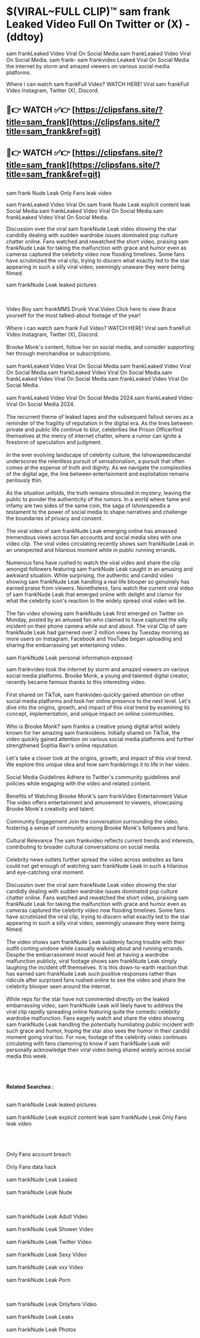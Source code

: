 #  $(VIRAL~FULL CLIP)™ sam frank Leaked Video Full On Twitter or (X)  - (ddtoy)

sam frankLeaked Video Viral On Social Media.sam frankLeaked Video Viral On Social Media.
sam frank- sam frankvideo Leaked Viral On Social Media the internet by storm and amazed viewers on various social media platforms.

Where i can watch sam frankFull Video? WATCH HERE! Viral sam frankFull Video Instagram, Twitter (X), Discord.

## 🔴👉 WATCH ✅👉 [https://clipsfans.site/?title=sam_frank](https://clipsfans.site/?title=sam_frank&ref=git)


## 🔴👉 WATCH ✅👉 [https://clipsfans.site/?title=sam_frank](https://clipsfans.site/?title=sam_frank&ref=git)
##


sam frank Nude Leak Only Fans leak video 


sam frankLeaked Video Viral On  sam frank Nude Leak explicit content leak Social Media.sam frankLeaked Video Viral On Social Media.sam frankLeaked Video Viral On Social Media.



Discussion over the viral sam frankNude Leak video showing the star candidly dealing with sudden wardrobe issues dominated pop culture chatter online. Fans watched and rewatched the short video, praising sam frankNude Leak for taking the malfunction with grace and humor even as cameras captured the celebrity video now flooding timelines. Some fans have scrutinized the viral clip, trying to discern what exactly led to the star appearing in such a silly viral video, seemingly unaware they were being filmed.


sam frankNude Leak leaked pictures


  <br>

  <br>
Video Boy sam frankMMS Drunk Viral.Video Click here to view Brace yourself for the most talked-about footage of the year!
<br><br>
Where i can watch sam frank Full Video? WATCH HERE! Viral sam frankFull Video Instagram, Twitter (X), Discord.
<br><br>
Brooke Monk's content, follow her on social media, and consider supporting her through merchandise or subscriptions.
<br><br>
sam frankLeaked Video Viral On Social Media.sam frankLeaked Video Viral On Social Media.sam frankLeaked Video Viral On Social Media.sam frankLeaked Video Viral On Social Media.sam frankLeaked Video Viral On Social Media.
<br><br>
sam frankLeaked Video Viral On Social Media 2024.sam frankLeaked Video Viral On Social Media 2024.
<br><br>
The recurrent theme of leaked tapes and the subsequent fallout serves as a reminder of the fragility of reputation in the digital era. As the lines between private and public life continue to blur, celebrities like Prison Officerfind themselves at the mercy of internet chatter, where a rumor can ignite a firestorm of speculation and judgment.
<br><br>
In the ever evolving landscape of celebrity culture, the Ishowspeedscandal underscores the relentless pursuit of sensationalism, a pursuit that often comes at the expense of truth and dignity. As we navigate the complexities of the digital age, the line between entertainment and exploitation remains perilously thin.
<br><br>
As the situation unfolds, the truth remains shrouded in mystery, leaving the public to ponder the authenticity of the rumors. In a world where fame and infamy are two sides of the same coin, the saga of Ishowspeedis a testament to the power of social media to shape narratives and challenge the boundaries of privacy and consent.
<br><br>
The viral video of sam frankNude Leak emerging online has amassed tremendous views across fan accounts and social media sites with one video clip. The viral video circulating recently shows sam frankNude Leak in an unexpected and hilarious moment while in public running errands.
<br><br>
Numerous fans have rushed to watch the viral video and share the clip amongst followers featuring sam frankNude Leak caught in an amusing and awkward situation. While surprising, the authentic and candid video showing sam frankNude Leak handling a real life blooper so genuinely has earned praise from viewers. Nonetheless, fans watch the current viral video of sam frankNude Leak that emerged online with delight and clamor for what the celebrity icon's reaction to the widely spread viral video will be.
<br><br>
The fan video showing sam frankNude Leak first emerged on Twitter on Monday, posted by an amused fan who claimed to have captured the silly incident on their phone camera while out and about. The viral Clip of sam frankNude Leak had garnered over 2 million views by Tuesday morning as more users on Instagram, Facebook and YouTube began uploading and sharing the embarrassing yet entertaining video.
<br><br>
sam frankNude Leak personal information exposed

sam frankvideo took the internet by storm and amazed viewers on various social media platforms. Brooke Monk, a young and talented digital creator, recently became famous thanks to this interesting video.
<br><br>
First shared on TikTok, sam frankvideo quickly gained attention on other social media platforms and took her online presence to the next level. Let's dive into the origins, growth, and impact of this viral trend by examining its concept, implementation, and unique impact on online communities.
<br><br>
Who is Brooke Monk? sam frankis a creative young digital artist widely known for her amazing sam frankvideos. Initially shared on TikTok, the video quickly gained attention on various social media platforms and further strengthened Sophia Rain's online reputation.
<br><br>
Let's take a closer look at the origins, growth, and impact of this viral trend. We explore this unique idea and how sam frankbrings it to life in her video.
<br><br>
Social Media Guidelines Adhere to Twitter's community guidelines and policies while engaging with the video and related content.
<br><br>
Benefits of Watching Brooke Monk's sam frankVideo Entertainment Value The video offers entertainment and amusement to viewers, showcasing Brooke Monk's creativity and talent.
<br><br>
Community Engagement Join the conversation surrounding the video, fostering a sense of community among Brooke Monk's followers and fans.
<br><br>
Cultural Relevance The sam frankvideo reflects current trends and interests, contributing to broader cultural conversations on social media.
<br><br>
Celebrity news outlets further spread the video across websites as fans could not get enough of watching sam frankNude Leak in such a hilarious and eye-catching viral moment.
<br><br>
Discussion over the viral sam frankNude Leak video showing the star candidly dealing with sudden wardrobe issues dominated pop culture chatter online. Fans watched and rewatched the short video, praising sam frankNude Leak for taking the malfunction with grace and humor even as cameras captured the celebrity video now flooding timelines. Some fans have scrutinized the viral clip, trying to discern what exactly led to the star appearing in such a silly viral video, seemingly unaware they were being filmed.
<br><br>
The video shows sam frankNude Leak suddenly facing trouble with their outfit coming undone while casually walking about and running errands. Despite the embarrassment most would feel at having a wardrobe malfunction publicly, viral footage shows sam frankNude Leak simply laughing the incident off themselves. It is this down-to-earth reaction that has earned sam frankNude Leak such positive responses rather than ridicule after surprised fans rushed online to see the video and share the celebrity blooper seen around the internet.
<br><br>
While reps for the star have not commented directly on the leaked embarrassing video, sam frankNude Leak will likely have to address the viral clip rapidly spreading online featuring quite the comedic celebrity wardrobe malfunction. Fans eagerly watch and share the video showing sam frankNude Leak handling the potentially humiliating public incident with such grace and humor, hoping the star also sees the humor in their candid moment going viral too. For now, footage of the celebrity video continues circulating with fans clamoring to know if sam frankNude Leak will personally acknowledge their viral video being shared widely across social media this week.
<br><br>

<br><br>
<strong>Related Searches :</strong>
<br><br>

sam frankNude Leak leaked pictures
<br><br>
sam frankNude Leak explicit content leak
sam frankNude Leak Only Fans leak video
<br><br>

<br><br>
Only Fans account breach
<br><br>
Only Fans data hack
<br><br>
sam frankNude Leak Leaked
<br><br>
sam frankNude Leak Nude

<br><br>
sam frankNude Leak Adult Video
<br><br>
sam frankNude Leak Shower Video
<br><br>
sam frankNude Leak Twitter Video
<br><br>
sam frankNude Leak Sexy Video
<br><br>
sam frankNude Leak xxx Video
<br><br>
sam frankNude Leak Porn

<br><br>
sam frankNude Leak Onlyfans Video
<br><br>
sam frankNude Leak Leaks
<br><br>
sam frankNude Leak Photos